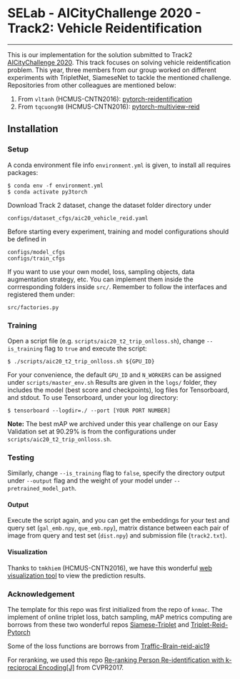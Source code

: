 # SELab - AICityChallenge 2020 - Track2: Vehicle Reidentification
------
This is our implementation for the solution submitted to Track2 [AICityChallenge 2020](https://www.aicitychallenge.org/). This track focuses on solving vehicle reidentification problem.
This year, three members from our group worked on different experiments with TripletNet, SiameseNet to tackle the mentioned challenge.
Repositories from other colleagues are mentioned below:
1. From `vltanh` (HCMUS-CNTN2016): [pytorch-reidentification](https://github.com/vltanh/pytorch-reidentification)
2. From `tqcuong98` (HCMUS-CNTN2016): [pytorch-multiview-reid](https://github.com/qcuong98/pytorch-multiview-reid)

## Installation
### Setup
A conda environment file info `environment.yml` is given, to install all requires packages:
```
$ conda env -f environment.yml
$ conda activate py3torch
```
Download Track 2 dataset, change the dataset folder directory under
```
configs/dataset_cfgs/aic20_vehicle_reid.yaml
```
Before starting every experiment, training and model configurations should be defined in
```
configs/model_cfgs
configs/train_cfgs
```
If you want to use your own model, loss, sampling objects, data augmentation strategy, etc. You can implement them inside the corrresponding folders inside `src/`. Remember to follow the interfaces and registered them under:
```
src/factories.py
```
### Training
Open a script file (e.g. `scripts/aic20_t2_trip_onlloss.sh`), change `--is_training` flag to `true` and execute the script:
```
$ ./scripts/aic20_t2_trip_onlloss.sh ${GPU_ID}
```
For your convenience, the default `GPU_ID` and `N_WORKERS` can be assigned under `scripts/master_env.sh` 
Results are given in the `logs/` folder, they includes the model (best score and checkpoints), log files for Tensorboard, and stdout. To use Tensorboard, under your log directory:
```
$ tensorboard --logdir=./ --port [YOUR PORT NUMBER]
```
**Note:** The best mAP we archived under this year challenge on our Easy Validation set at 90.29% is from the configurations under `scripts/aic20_t2_trip_onlloss.sh`.
### Testing
Similarly, change `--is_training` flag to `false`, specify the directory output under `--output` flag and the weight of your model under `--pretrained_model_path`.
#### Output
Execute the script again, and you can get the embeddings for your test and query set (`gal_emb.npy`, `que_emb.npy`), matrix distance between each pair of image from query and test set (`dist.npy`) and submission file (`track2.txt`).
#### Visualization
Thanks to `tmkhiem` (HCMUS-CNTN2016), we have this wonderful [web visualization tool](https://gitlab.com/Thevncore/aicitychallengevisualizer/-/tree/master) to view the prediction results.  

### Acknowledgement
The template for this repo was first initialized from the repo of `knmac`.
The implement of online triplet loss, batch sampling, mAP metrics computing are borrows from these two wonderful repos [Siamese-Triplet](https://github.com/adambielski/siamese-triplet) and [Triplet-Reid-Pytorch](https://github.com/CoinCheung/triplet-reid-pytorch)

Some of the loss functions are borrows from [Traffic-Brain-reid-aic19](https://github.com/he010103/Traffic-Brain/tree/master/AI-City-Vehicle-Reid)

For reranking, we used this repo [Re-ranking Person Re-identification with k-reciprocal Encoding[J]](https://github.com/zhunzhong07/person-re-ranking) from CVPR2017.
